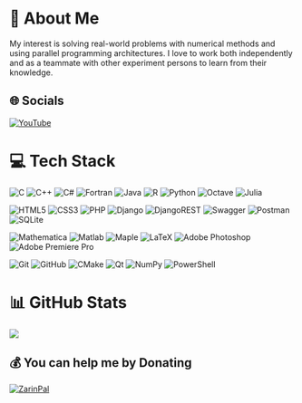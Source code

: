 # 💫 About Me
My interest is solving real-world problems with numerical methods and using parallel programming architectures.
I love to work both independently and as a teammate with other experiment persons to learn from their knowledge.

## 🌐 Socials
[![YouTube](https://img.shields.io/badge/YouTube-%23FF0000.svg?logo=YouTube&logoColor=white)](https://youtube.com/@aforouz) 

# 💻 Tech Stack
![C](https://img.shields.io/badge/c-%2300599C.svg?style=for-the-badge&logo=c&logoColor=white) 
![C++](https://img.shields.io/badge/c++-%2300599C.svg?style=for-the-badge&logo=c%2B%2B&logoColor=white) 
![C#](https://img.shields.io/badge/c%23-%23239120.svg?style=for-the-badge&logo=csharp&logoColor=white) 
![Fortran](https://img.shields.io/badge/Fortran-%23734F96.svg?style=for-the-badge&logo=fortran&logoColor=white) 
![Java](https://img.shields.io/badge/java-%23ED8B00.svg?style=for-the-badge&logo=openjdk&logoColor=white) 
![R](https://img.shields.io/badge/r-%23276DC3.svg?style=for-the-badge&logo=r&logoColor=white) 
![Python](https://img.shields.io/badge/python-3670A0?style=for-the-badge&logo=python&logoColor=ffdd54) 
![Octave](https://img.shields.io/badge/OCTAVE-darkblue?style=for-the-badge&logo=octave&logoColor=fcd683) 
![Julia](https://img.shields.io/badge/-Julia-9558B2?style=for-the-badge&logo=julia&logoColor=white) 
<!-- -->
![HTML5](https://img.shields.io/badge/html5-%23E34F26.svg?style=for-the-badge&logo=html5&logoColor=white) 
![CSS3](https://img.shields.io/badge/css3-%231572B6.svg?style=for-the-badge&logo=css3&logoColor=white)
![PHP](https://img.shields.io/badge/php-%23777BB4.svg?style=for-the-badge&logo=php&logoColor=white) 
![Django](https://img.shields.io/badge/django-%23092E20.svg?style=for-the-badge&logo=django&logoColor=white) 
![DjangoREST](https://img.shields.io/badge/DJANGO-REST-ff1709?style=for-the-badge&logo=django&logoColor=white&color=ff1709&labelColor=gray) 
![Swagger](https://img.shields.io/badge/-Swagger-%23Clojure?style=for-the-badge&logo=swagger&logoColor=white) 
![Postman](https://img.shields.io/badge/Postman-FF6C37?style=for-the-badge&logo=postman&logoColor=white)
![SQLite](https://img.shields.io/badge/sqlite-%2307405e.svg?style=for-the-badge&logo=sqlite&logoColor=white)
<!-- -->
![Mathematica](https://img.shields.io/badge/Mathematica-ff1709?style=for-the-badge) 
![Matlab](https://img.shields.io/badge/Matlab-orange?style=for-the-badge) 
![Maple](https://img.shields.io/badge/Maple-blue?style=for-the-badge) 
![LaTeX](https://img.shields.io/badge/latex-%23008080.svg?style=for-the-badge&logo=latex&logoColor=white) 
![Adobe Photoshop](https://img.shields.io/badge/adobe%20photoshop-%2331A8FF.svg?style=for-the-badge&logo=adobe%20photoshop&logoColor=white) 
![Adobe Premiere Pro](https://img.shields.io/badge/Adobe%20Premiere%20Pro-9999FF.svg?style=for-the-badge&logo=Adobe%20Premiere%20Pro&logoColor=white) 
<!-- -->
![Git](https://img.shields.io/badge/git-%23F05033.svg?style=for-the-badge&logo=git&logoColor=white) 
![GitHub](https://img.shields.io/badge/github-%23121011.svg?style=for-the-badge&logo=github&logoColor=white) 
![CMake](https://img.shields.io/badge/CMake-%23008FBA.svg?style=for-the-badge&logo=cmake&logoColor=white) 
![Qt](https://img.shields.io/badge/Qt-%23217346.svg?style=for-the-badge&logo=Qt&logoColor=white) 
![NumPy](https://img.shields.io/badge/numpy-%23013243.svg?style=for-the-badge&logo=numpy&logoColor=white) 
![PowerShell](https://img.shields.io/badge/PowerShell-%235391FE.svg?style=for-the-badge&logo=powershell&logoColor=white) 

<!-- 
![TensorFlow](https://img.shields.io/badge/TensorFlow-%23FF6F00.svg?style=for-the-badge&logo=TensorFlow&logoColor=white)
![GitLab](https://img.shields.io/badge/gitlab-%23181717.svg?style=for-the-badge&logo=gitlab&logoColor=white)
![nVIDIA](https://img.shields.io/badge/nVIDIA-%2376B900.svg?style=for-the-badge&logo=nVIDIA&logoColor=white) 
![MySQL](https://img.shields.io/badge/mysql-4479A1.svg?style=for-the-badge&logo=mysql&logoColor=white)
![Haskell](https://img.shields.io/badge/Haskell-5e5086?style=for-the-badge&logo=haskell&logoColor=white)
-->

# 📊 GitHub Stats
![](https://github-readme-stats.vercel.app/api/top-langs/?username=aforouz&theme=dark&hide_border=false&include_all_commits=true&count_private=true&layout=compact)
<!--
![](https://github-readme-stats.vercel.app/api?username=aforouz&theme=dark&hide_border=false&include_all_commits=true&count_private=true)<br/>
![](https://github-readme-streak-stats.herokuapp.com/?user=aforouz&theme=dark&hide_border=false)<br/>
-->

<!-- 
## 🏆 GitHub Trophies
![](https://github-profile-trophy.vercel.app/?username=aforouz&theme=radical&no-frame=false&no-bg=true&margin-w=4)

### ✍️ Random Dev Quote
![](https://quotes-github-readme.vercel.app/api?type=horizontal&theme=radical)

### 🔝 Top Contributed Repo
![](https://github-contributor-stats.vercel.app/api?username=aforouz&limit=5&theme=dark&combine_all_yearly_contributions=true)
-->

<!-- [![](https://visitcount.itsvg.in/api?id=aforouz&icon=0&color=0)](https://visitcount.itsvg.in) -->

## 💰 You can help me by Donating
<!--
[![BuyMeACoffee](https://img.shields.io/badge/Buy%20Me%20a%20Coffee-ffdd00?style=for-the-badge&logo=buy-me-a-coffee&logoColor=black)](https://buymeacoffee.com/aforouz) 
[![Ko-Fi](https://img.shields.io/badge/Ko--fi-F16061?style=for-the-badge&logo=ko-fi&logoColor=white)](https://ko-fi.com/aforouz) 
[![زرین‌پال](https://avatars.githubusercontent.com/u/19504004?s=30&v=4)](https://zarinp.al/670147) 
-->
[![ZarinPal](https://avatars.githubusercontent.com/u/19504004?s=70&v=4)](https://zarinp.al/670147) 
  
<!-- Proudly created with GPRM ( https://gprm.itsvg.in ) -->